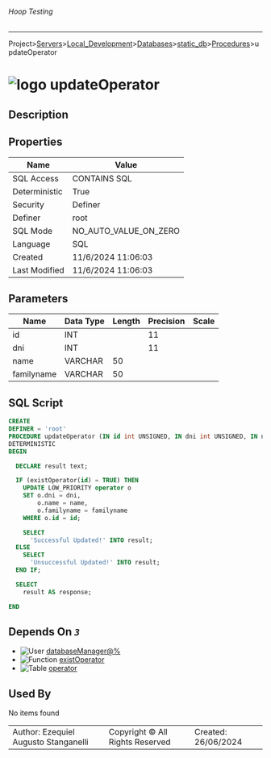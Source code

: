 ###### Hoop Testing
___
Project>[Servers](../../../../Servers.md)>[Local_Development](../../../Local_Development.md)>[Databases](../../Databases.md)>[static_db](../static_db.md)>[Procedures](Procedures.md)>updateOperator


# ![logo](../../../../../Images/procedure64.svg) updateOperator

## <a name="#Description"></a>Description
> 
## <a name="#Properties"></a>Properties
|Name|Value|
|---|---|
|SQL Access|CONTAINS SQL|
|Deterministic|True|
|Security|Definer|
|Definer|root|
|SQL Mode|NO_AUTO_VALUE_ON_ZERO|
|Language|SQL|
|Created|11/6/2024 11:06:03|
|Last Modified|11/6/2024 11:06:03|


## <a name="#Parameters"></a>Parameters
|Name|Data Type|Length|Precision|Scale|
|---|---|---|---|---|
|id|INT||11||
|dni|INT||11||
|name|VARCHAR|50|||
|familyname|VARCHAR|50|||

## <a name="#SqlScript"></a>SQL Script
```SQL
CREATE
DEFINER = 'root'
PROCEDURE updateOperator (IN id int UNSIGNED, IN dni int UNSIGNED, IN name varchar(50), IN familyname varchar(50))
DETERMINISTIC
BEGIN

  DECLARE result text;

  IF (existOperator(id) = TRUE) THEN
    UPDATE LOW_PRIORITY operator o
    SET o.dni = dni,
        o.name = name,
        o.familyname = familyname
    WHERE o.id = id;

    SELECT
      'Successful Updated!' INTO result;
  ELSE
    SELECT
      'Unsuccessful Updated!' INTO result;
  END IF;

  SELECT
    result AS response;

END
```

## <a name="#DependsOn"></a>Depends On _`3`_
- ![User](../../../../../Images/user.svg) [databaseManager@%](../../../Users/databaseManager@%.md)
- ![Function](../../../../../Images/function.svg) [existOperator](../Functions/existOperator.md)
- ![Table](../../../../../Images/table.svg) [operator](../Tables/operator.md)


## <a name="#UsedBy"></a>Used By
No items found

||||
|---|---|---|
|Author: Ezequiel Augusto Stanganelli|Copyright © All Rights Reserved|Created: 26/06/2024|